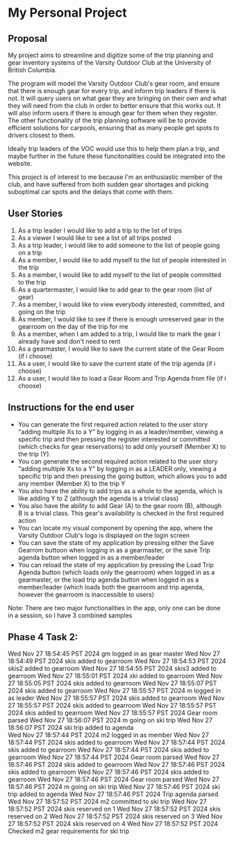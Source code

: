 # My Personal Project
## Proposal
My project aims to streamline and digitize some of the trip planning and gear inventory systems of the Varsity Outdoor Club at the University of British Columbia.

The program will model the Varsity Outdoor Club's gear room, and ensure that there is enough gear for every trip, and inform trip leaders if there is not. It will query users on
what gear they are bringing on their own and what they will need from the club in order to better ensure that this works out. It will also inform users if there is enough gear for them when they register. The other functionality of the trip planning software will be to provide efficient solutions for carpools, ensuring that as many people get spots to drivers closest to them.

Ideally trip leaders of the VOC would use this to help them plan a trip, and maybe further in the future these funcitonalities could be integrated into the website. 

This project is of interest to me because I'm an enthusiastic member of the club, and have suffered from both sudden gear shortages and picking suboptimal car spots and the delays that come with them.


## User Stories

1. As a trip leader I would like to add a trip to the list of trips
2. As a viewer I would like to see a list of all trips posted
3. As a trip leader, I would like to add someone to the list of people going on a trip
4. As a member, I would like to add myself to the list of people interested in the trip
5. As a member, I would like to add myself to the list of people committed to the trip
6. As a quartermaster, I would like to add gear to the gear room (list of gear)
7. As a member, I would like to view everybody interested, committed, and going on the trip
8. As member, I would like to see if there is enough unreserved gear in the gearroom on the day of the trip for me
9. As a member, when I am added to a trip, I would like to mark the gear I already have and don't need to rent
10. As a gearmaster, I would like to save the current state of the Gear Room (if i choose)
11. As a user, I would like to save the current state of the trip agenda (if i choose)
12. As a user, I would like to load a Gear Room and Trip Agenda from file (if i choose)

## Instructions for the end user
- You can generate the first required action related to the user story "adding multiple Xs to a Y" by logging in as a leader/member, viewing a specific trip
  and then pressing the register interested or committed (which checks for gear reservations) to add only yourself (Member X) to the trip (Y). 
- You can generate the second required action related to the user story "adding multiple Xs to a Y" by logging in as a LEADER only, viewing a specific trip
  and then pressing the going button, which allows you to add any member (Member X) to the trip Y
- You also have the ability to add trips as a whole to the agenda, which is like adding Y to Z (although the agenda is a trivial class)
- You also have the ability to add Gear (A) to the gear room (B), although B is a trivial class. This gear's availability is checked in the first required action
- You can locate my visual component by opening the app, where the Varsity Outdoor Club's logo is displayed on the login screen
- You can save the state of my application by pressing either the Save Gearrom buttoon when logging in as a gearmaster, or the save Trip agenda button when
  logged in as a member/leader
- You can reload the state of my application by pressing the Load Trip Agenda button (which loads only the gearroom) when logged in as a gearmaster, or the load 
  trip agenda button when logged in as a member/leader (which loads both the gearroom and trip agenda, however the gearroom is inaccessible to users)


Note: There are two major functionalities in the app, only one can be done in a session, so I have 3 combined samples
## Phase 4 Task 2:
Wed Nov 27 18:54:45 PST 2024
gm logged in as gear master
Wed Nov 27 18:54:49 PST 2024
skis added to gearroom
Wed Nov 27 18:54:53 PST 2024
skis2 added to gearroom
Wed Nov 27 18:54:55 PST 2024
skis3 added to gearroom
Wed Nov 27 18:55:01 PST 2024
xki added to gearroom
Wed Nov 27 18:55:05 PST 2024
skis added to gearroom
Wed Nov 27 18:55:07 PST 2024
skis added to gearroom
Wed Nov 27 18:55:57 PST 2024
m logged in as leader
Wed Nov 27 18:55:57 PST 2024
skis added to gearroom
Wed Nov 27 18:55:57 PST 2024
skis added to gearroom
Wed Nov 27 18:55:57 PST 2024
skis added to gearroom
Wed Nov 27 18:55:57 PST 2024
Gear room parsed
Wed Nov 27 18:56:07 PST 2024
m going on ski trip
Wed Nov 27 18:56:07 PST 2024
ski trip added to agenda    
Wed Nov 27 18:57:44 PST 2024
m2 logged in as member
Wed Nov 27 18:57:44 PST 2024
skis added to gearroom
Wed Nov 27 18:57:44 PST 2024
skis added to gearroom
Wed Nov 27 18:57:44 PST 2024
skis added to gearroom
Wed Nov 27 18:57:44 PST 2024
Gear room parsed
Wed Nov 27 18:57:46 PST 2024
skis added to gearroom
Wed Nov 27 18:57:46 PST 2024
skis added to gearroom
Wed Nov 27 18:57:46 PST 2024
skis added to gearroom
Wed Nov 27 18:57:46 PST 2024
Gear room parsed
Wed Nov 27 18:57:46 PST 2024
m going on ski trip
Wed Nov 27 18:57:46 PST 2024
ski trip added to agenda
Wed Nov 27 18:57:46 PST 2024
Trip agenda parsed
Wed Nov 27 18:57:52 PST 2024
m2 committed to ski trip
Wed Nov 27 18:57:52 PST 2024
skis reserved on 1
Wed Nov 27 18:57:52 PST 2024
skis reserved on 2
Wed Nov 27 18:57:52 PST 2024
skis reserved on 3
Wed Nov 27 18:57:52 PST 2024
skis reserved on 4
Wed Nov 27 18:57:52 PST 2024
Checked m2 gear requirements for ski trip


